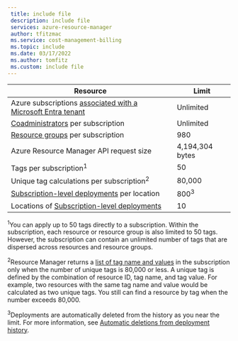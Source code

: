 ```yaml
---
 title: include file
 description: include file
 services: azure-resource-manager
 author: tfitzmac
 ms.service: cost-management-billing
 ms.topic: include
 ms.date: 03/17/2022
 ms.author: tomfitz
 ms.custom: include file
---
```


| Resource | Limit |
| --- | --- |
| Azure subscriptions [associated with a Microsoft Entra tenant](../articles/active-directory/fundamentals/active-directory-how-subscriptions-associated-directory.md) | Unlimited |
| [Coadministrators](../articles/cost-management-billing/manage/add-change-subscription-administrator.md) per subscription |Unlimited |
| [Resource groups](../articles/azure-resource-manager/management/overview.md) per subscription |980 |
| Azure Resource Manager API request size |4,194,304 bytes |
| Tags per subscription<sup>1</sup> |50 |
| Unique tag calculations per subscription<sup>2</sup> | 80,000 |
| [Subscription-level deployments](../articles/azure-resource-manager/templates/deploy-to-subscription.md) per location | 800<sup>3</sup> |
| Locations of [Subscription-level deployments](../articles/azure-resource-manager/templates/deploy-to-subscription.md) | 10 |

<sup>1</sup>You can apply up to 50 tags directly to a subscription. Within the subscription, each resource or resource group is also limited to 50 tags. However, the subscription can contain an unlimited number of tags that are dispersed across resources and resource groups. 

<sup>2</sup>Resource Manager returns a [list of tag name and values](/rest/api/resources/tags) in the subscription only when the number of unique tags is 80,000 or less. A unique tag is defined by the combination of resource ID, tag name, and tag value. For example, two resources with the same tag name and value would be calculated as two unique tags. You still can find a resource by tag when the number exceeds 80,000.

<sup>3</sup>Deployments are automatically deleted from the history as you near the limit. For more information, see [Automatic deletions from deployment history](../articles/azure-resource-manager/templates/deployment-history-deletions.md).

